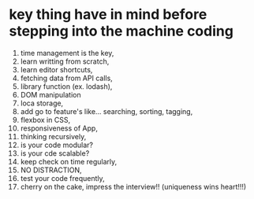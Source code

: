 # key thing have in mind before stepping into the machine coding

1. time management is the key,
2. learn writting from scratch,
3. learn editor shortcuts,
4. fetching data from API calls,
5. library function (ex. lodash),
6. DOM manipulation
7. loca storage,
8. add go to feature's like... searching, sorting, tagging,
9. flexbox in CSS,
10. responsiveness of App,
11. thinking recursively,
12. is your code modular?
13. is your cde scalable?
14. keep check on time regularly,
15. NO DISTRACTION,
16. test your code frequently,
17. cherry on the cake, impress the interview!! (uniqueness wins heart!!!)